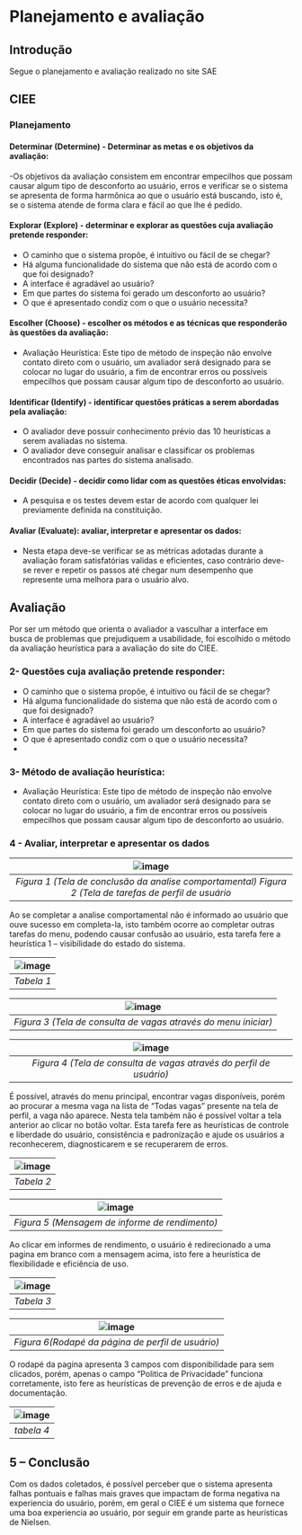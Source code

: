 # Planejamento e avaliação

## Introdução
Segue o planejamento e avaliação realizado no site SAE


## CIEE

### Planejamento

#### Determinar (Determine) - Determinar as metas e os objetivos da avaliação:

-Os objetivos da avaliação consistem em encontrar empecilhos que 
possam causar algum tipo de desconforto ao usuário, erros e verificar se o 
sistema se apresenta de forma harmônica ao que o usuário está buscando, 
isto é, se o sistema atende de forma clara e fácil ao que lhe é pedido. 

#### Explorar (Explore) - determinar e explorar as questões cuja avaliação pretende responder:

- O caminho que o sistema propõe, é intuitivo ou fácil de se chegar? 
- Há alguma funcionalidade do sistema que não está de acordo com o que 
foi designado? 
- A interface é agradável ao usuário? 
- Em que partes do sistema foi gerado um desconforto ao usuário? 
- O que é apresentado condiz com o que o usuário necessita?

#### Escolher (Choose) - escolher os métodos e as técnicas que responderão às questões da avaliação:

- Avaliação Heurística: Este tipo de método de inspeção não envolve 
contato direto com o usuário, um avaliador será designado para se colocar 
no lugar do usuário, a fim de encontrar erros ou possíveis empecilhos que 
possam causar algum tipo de desconforto ao usuário.


#### Identificar (Identify) - identificar questões práticas a serem abordadas pela avaliação:

- O avaliador deve possuir conhecimento prévio das 10 heurísticas a serem 
avaliadas no sistema. 
- O avaliador deve conseguir analisar e classificar os problemas 
encontrados nas partes do sistema analisado.

#### Decidir (Decide) - decidir como lidar com as questões éticas envolvidas:

- A pesquisa e os testes devem estar de acordo com qualquer lei 
previamente definida na constituição. 

#### Avaliar (Evaluate): avaliar, interpretar e apresentar os dados:

- Nesta etapa deve-se verificar se as métricas adotadas durante a avaliação 
foram satisfatórias validas e eficientes, caso contrário deve-se rever e 
repetir os passos até chegar num desempenho que represente uma melhora 
para o usuário alvo.

## Avaliação
Por ser um método que orienta o avaliador a vasculhar a interface em busca 
de problemas que prejudiquem a usabilidade, foi escolhido o método da 
avaliação heurística para a avaliação do site do CIEE.

### 2- Questões cuja avaliação pretende responder: 

- O caminho que o sistema propõe, é intuitivo ou fácil de se chegar? 
- Há alguma funcionalidade do sistema que não está de acordo com o que foi 
designado? 
- A interface é agradável ao usuário? 
- Em que partes do sistema foi gerado um desconforto ao usuário? 
- O que é apresentado condiz com o que o usuário necessita? 
- 
### 3- Método de avaliação heurística: 

- Avaliação Heurística: Este tipo de método de inspeção não envolve 
contato direto com o usuário, um avaliador será designado para se colocar 
no lugar do usuário, a fim de encontrar erros ou possíveis empecilhos que 
possam causar algum tipo de desconforto ao usuário.

### 4 - Avaliar, interpretar e apresentar os dados

| ![image](https://user-images.githubusercontent.com/78215376/184886305-9f3e3f4e-e248-449b-9ce3-2a3316668840.png) |
|:--:| 
| *Figura 1 (Tela de conclusão da analise comportamental) Figura 2 (Tela de tarefas de perfil de usuário* |

Ao se completar a analise comportamental não é informado ao usuário que ouve sucesso em completa-la, isto também ocorre ao completar outras tarefas do menu, podendo causar confusão ao usuário, esta tarefa fere a heurística 1 – visibilidade do estado do sistema. 

| ![image](https://user-images.githubusercontent.com/78215376/184900102-926199ca-2105-4793-b281-42e939a2d329.png) |
|:--:| 
| *Tabela 1* |


| ![image](https://user-images.githubusercontent.com/78215376/184900279-65f2beda-e857-429f-ad3e-3a15df457563.png) |
|:--:| 
| *Figura 3 (Tela de consulta de vagas através do menu iniciar)*|

| ![image](https://user-images.githubusercontent.com/78215376/184900408-4a654ea2-2596-4a4d-a80a-2e062dcc5e05.png) |
|:--:| 
| *Figura 4 (Tela de consulta de vagas através do perfil de usuário)* |

É possível, através do menu principal, encontrar vagas disponíveis, porém ao procurar a mesma vaga na lista de “Todas vagas” presente na tela de perfil, a vaga não aparece. Nesta tela também não é possível voltar a tela anterior ao clicar no botão voltar. Esta tarefa fere as heurísticas de controle e liberdade do usuário, consistência e padronização e ajude os usuários a reconhecerem, diagnosticarem e se recuperarem de erros. 

| ![image](https://user-images.githubusercontent.com/78215376/184900786-ef764974-bedc-4c1d-8104-12c4a09c459f.png) |
|:--:| 
| *Tabela 2* |


| ![image](https://user-images.githubusercontent.com/78215376/184900973-c9b0cccc-4732-48fc-bef3-d91c83864297.png) |
|:--:| 
| *Figura 5 (Mensagem de informe de rendimento)* |

Ao clicar em informes de rendimento, o usuário é redirecionado a uma pagina em branco com a mensagem acima, isto fere a heurística de flexibilidade e eficiência de uso. 


| ![image](https://user-images.githubusercontent.com/78215376/184901228-74edb2db-45e9-4ab1-a6ff-77f7bd3e6bfd.png) |
|:--:| 
| *Tabela 3* |

 |![image](https://user-images.githubusercontent.com/78215376/184901371-62329c5b-e05e-4576-8423-6daf78bf0aa5.png)|
|:--:| 
| *Figura 6(Rodapé da página de perfil de usuário)* |

O rodapé da pagina apresenta 3 campos com disponibilidade para sem clicados, porém, apenas o campo “Politica de Privacidade” funciona corretamente, isto fere as heurísticas de prevenção de erros e de ajuda e documentação.

 |![image](https://user-images.githubusercontent.com/78215376/184901658-e2baf48e-35e6-4028-9c86-2a4ad90f7292.png)|
|:--:| 
| *tabela 4* |


## 5	– Conclusão 
 
Com os dados coletados, é possível perceber que o sistema apresenta falhas pontuais e falhas mais graves que impactam de forma negativa na experiencia do usuário, porém, em geral o CIEE é um sistema que fornece uma boa experiencia ao usuário, por seguir em grande parte as heurísticas de Nielsen. 



